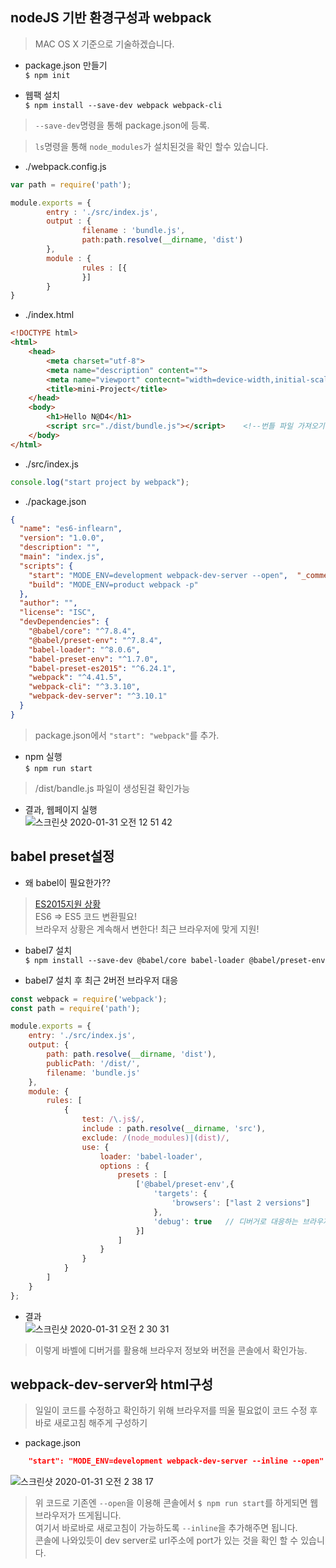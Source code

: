 ## nodeJS 기반 환경구성과 webpack
> MAC OS X 기준으로 기술하겠습니다.

- package.json 만들기  
`$ npm init`

- 웹팩 설치  
`$ npm install --save-dev webpack webpack-cli`
> `--save-dev`명령을 통해 package.json에 등록.  

> `ls`명령을 통해 `node_modules`가 설치된것을 확인 할수 있습니다.

- ./webpack.config.js
```javascript
var path = require('path');

module.exports = {
        entry : './src/index.js',
        output : {
                filename : 'bundle.js',
                path:path.resolve(__dirname, 'dist')
        },
        module : {
                rules : [{
                }]
        }
}
```

- ./index.html
```html
<!DOCTYPE html>
<html>
    <head>
        <meta charset="utf-8">
        <meta name="description" content="">
        <meta name="viewport" contecnt="width=device-width,initial-scale=1">
        <title>mini-Project</title>
    </head>
    <body>
        <h1>Hello N@D4</h1>
        <script src="./dist/bundle.js"></script>    <!--번틀 파일 가져오기-->
    </body>
</html>
```
- ./src/index.js
```javascript
console.log("start project by webpack");
```

- ./package.json
```json
{
  "name": "es6-inflearn",
  "version": "1.0.0",
  "description": "",
  "main": "index.js",
  "scripts": {
    "start": "MODE_ENV=development webpack-dev-server --open",  "_comment_name_":"webpack 실행, 웹서버 열기",
    "build": "MODE_ENV=product webpack -p"
  },
  "author": "",
  "license": "ISC",
  "devDependencies": {
    "@babel/core": "^7.8.4",
    "@babel/preset-env": "^7.8.4",
    "babel-loader": "^8.0.6",
    "babel-preset-env": "^1.7.0",
    "babel-preset-es2015": "^6.24.1",
    "webpack": "^4.41.5",
    "webpack-cli": "^3.3.10",
    "webpack-dev-server": "^3.10.1"
  }
}
```
>package.json에서 `"start": "webpack"`를 추가.

- npm 실행  
`$ npm run start`

> /dist/bandle.js 파일이 생성된걸 확인가능

- 결과, 웹페이지 실행  
![스크린샷 2020-01-31 오전 12 51 42](https://user-images.githubusercontent.com/29330085/73465596-efdad080-43c3-11ea-9564-ea2eae0d1bc6.png)


## babel preset설정
- 왜 babel이 필요한가??  
> [ES2015지원 상황](http://kangax.github.io/compat-table/es6)  
ES6 => ES5 코드 변환필요!  
브라우저 상황은 계속해서 변한다!
최근 브라우저에 맞게 지원!

- babel7 설치  
`$ npm install --save-dev @babel/core babel-loader @babel/preset-env`

- babel7 설치 후 최근 2버전 브라우저 대응

```javascript
const webpack = require('webpack');
const path = require('path');

module.exports = {
    entry: './src/index.js',
    output: {
        path: path.resolve(__dirname, 'dist'),
        publicPath: '/dist/',
        filename: 'bundle.js'
    },
    module: {
        rules: [
            {
                test: /\.js$/,
                include : path.resolve(__dirname, 'src'),
                exclude: /(node_modules)|(dist)/,
                use: {
                    loader: 'babel-loader',
                    options : {
                    	presets : [
                    		['@babel/preset-env',{
                    			'targets': {
                    				'browsers': ["last 2 versions"]
                    			},
                    			'debug': true   // 디버거로 대응하는 브라우저 정보와 버전 콘솔에서 확인
                    		}]
                    	]
                    }
                }
            }
        ]
    }
};
```
- 결과  
![스크린샷 2020-01-31 오전 2 30 31](https://user-images.githubusercontent.com/29330085/73474339-b27d3f80-43d1-11ea-9e35-2a77699c5aab.png)
> 이렇게 바벨에 디버거를 활용해 브라우저 정보와 버전을 콘솔에서 확인가능.

## webpack-dev-server와 html구성
> 일일이 코드를 수정하고 확인하기 위해 브라우저를 띄울 필요없이 코드 수정 후 바로 새로고침 해주게 구성하기

- package.json
```json
    "start": "MODE_ENV=development webpack-dev-server --inline --open"
```  

![스크린샷 2020-01-31 오전 2 38 17](https://user-images.githubusercontent.com/29330085/73474950-c1182680-43d2-11ea-9b1d-c8e35730db46.png)  

>위 코드로 기존엔 `--open`을 이용해 콘솔에서 `$ npm run start`를 하게되면 웹브라우저가 뜨게됩니다.   
여기서 바로바로 새로고침이 가능하도록 `--inline`을 추가해주면 됩니다.  
콘솔에 나와있듯이 dev server로 url주소에 port가 있는 것을 확인 할 수 있습니다.

